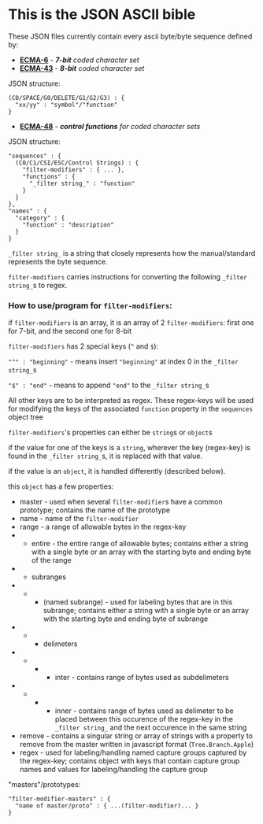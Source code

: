 # This is the JSON ASCII bible

These JSON files currently contain every ascii byte/byte sequence defined by:
- [**ECMA-6**](http://www.ecma-international.org/publications/files/ECMA-ST/Ecma-006.pdf) - _**7-bit** coded character set_
- [**ECMA-43**](http://www.ecma-international.org/publications/files/ECMA-ST/Ecma-043.pdf) - _**8-bit** coded character set_

JSON structure:

```
(C0/SPACE/G0/DELETE/G1/G2/G3) : {
  "xx/yy" : "symbol"/"function"
}
```

- [**ECMA-48**](http://www.ecma-international.org/publications/files/ECMA-ST/Ecma-048.pdf) - _**control functions** for coded character sets_

JSON structure:

```
"sequences" : {
  (C0/C1/CSI/ESC/Control Strings) : {
    "filter-modifiers" : { ... },
    "functions" : {
      "_filter string_" : "function"
    }
  }
},
"names" : {
  "category" : {
    "function" : "description"
  }
}
```

`_filter string_` is a string that closely represents how the manual/standard represents the byte sequence.

`filter-modifiers` carries instructions for converting the following `_filter string_`s to regex.

### How to use/program for `filter-modifiers`:

if `filter-modifiers` is an array, it is an array of 2 `filter-modifiers`: first one for 7-bit, and the second one for 8-bit

`filter-modifiers` has 2 special keys (`^` and `$`):

`"^" : "beginning"` - means insert `"beginning"` at index 0 in the `_filter string_`s

`"$" : "end"` - means to append `"end"` to the `_filter string_`s

All other keys are to be interpreted as regex. These regex-keys will be used for modifying the keys of the associated `function` property in the `sequences` object tree

`filter-modifiers`'s properties can either be `string`s or `object`s

if the value for one of the keys is a `string`, wherever the key (regex-key) is found in the `_filter string_`s, it is replaced with that value.

if the value is an `object`, it is handled differently (described below).

this `object` has a few properties:

- master - used when several `filter-modifier`s have a common prototype; contains the name of the prototype
- name - name of the `filter-modifier`
- range - a range of allowable bytes in the regex-key
- - entire - the entire range of allowable bytes; contains either a string with a single byte or an array with the starting byte and ending byte of the range
- - subranges
- - - (named subrange) - used for labeling bytes that are in this subrange; contains either a string with a single byte or an array with the starting byte and ending byte of subrange
- - - delimeters
- - - - inter - contains range of bytes used as subdelimeters
- - - - inner - contains range of bytes used as delimeter to be placed between this occurence of the regex-key in the `_filter string_` and the next occurence in the same string
- remove - contains a singular string or array of strings with a property to remove from the master written in javascript format (`Tree.Branch.Apple`)
- regex - used for labeling/handling named capture groups captured by the regex-key; contains object with keys that contain capture group names and values for labeling/handling the capture group

"masters"/prototypes:

```
"filter-modifier-masters" : {
  "name of master/proto" : { ...(filter-modifier)... }
}
```
